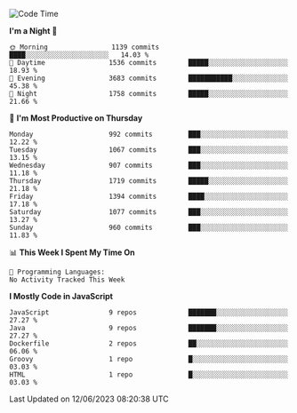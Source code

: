 <!--START_SECTION:waka-->
![Code Time](http://img.shields.io/badge/Code%20Time-1%2C298%20hrs%203%20mins-blue)

**I'm a Night 🦉** 

```text
🌞 Morning                1139 commits        ████░░░░░░░░░░░░░░░░░░░░░   14.03 % 
🌆 Daytime                1536 commits        █████░░░░░░░░░░░░░░░░░░░░   18.93 % 
🌃 Evening                3683 commits        ███████████░░░░░░░░░░░░░░   45.38 % 
🌙 Night                  1758 commits        █████░░░░░░░░░░░░░░░░░░░░   21.66 % 
```
📅 **I'm Most Productive on Thursday** 

```text
Monday                   992 commits         ███░░░░░░░░░░░░░░░░░░░░░░   12.22 % 
Tuesday                  1067 commits        ███░░░░░░░░░░░░░░░░░░░░░░   13.15 % 
Wednesday                907 commits         ███░░░░░░░░░░░░░░░░░░░░░░   11.18 % 
Thursday                 1719 commits        █████░░░░░░░░░░░░░░░░░░░░   21.18 % 
Friday                   1394 commits        ████░░░░░░░░░░░░░░░░░░░░░   17.18 % 
Saturday                 1077 commits        ███░░░░░░░░░░░░░░░░░░░░░░   13.27 % 
Sunday                   960 commits         ███░░░░░░░░░░░░░░░░░░░░░░   11.83 % 
```


📊 **This Week I Spent My Time On** 

```text
💬 Programming Languages: 
No Activity Tracked This Week
```

**I Mostly Code in JavaScript** 

```text
JavaScript               9 repos             ███████░░░░░░░░░░░░░░░░░░   27.27 % 
Java                     9 repos             ███████░░░░░░░░░░░░░░░░░░   27.27 % 
Dockerfile               2 repos             ██░░░░░░░░░░░░░░░░░░░░░░░   06.06 % 
Groovy                   1 repo              █░░░░░░░░░░░░░░░░░░░░░░░░   03.03 % 
HTML                     1 repo              █░░░░░░░░░░░░░░░░░░░░░░░░   03.03 % 
```




 Last Updated on 12/06/2023 08:20:38 UTC
<!--END_SECTION:waka-->
